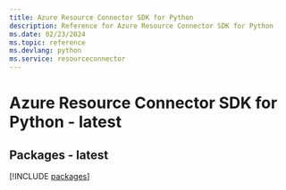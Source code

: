 ```yaml
---
title: Azure Resource Connector SDK for Python
description: Reference for Azure Resource Connector SDK for Python
ms.date: 02/23/2024
ms.topic: reference
ms.devlang: python
ms.service: resourceconnector
---
```

# Azure Resource Connector SDK for Python - latest
## Packages - latest
[!INCLUDE [packages](resource-connector-index.md)]